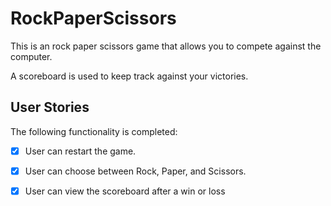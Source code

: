 # RockPaperScissors
This is an rock paper scissors game that allows you to compete against the computer.

A scoreboard is used to keep track against your victories. 

## User Stories

The following functionality is completed:

- [x] User can restart the game.
- [x] User can choose between Rock, Paper, and Scissors.
- [x] User can view the scoreboard after a win or loss

